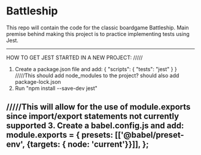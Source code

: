 # Battleship
This repo will contain the code for the classic boardgame Battleship. Main premise behind making this project is to practice implementing tests using Jest.

-------------------------------------------------------------------------
HOW TO GET JEST STARTED IN A NEW PROJECT:
/////
1. Create a package.json file and add:
            {
               "scripts": {
                    "tests": "jest"
                }
            }
/////This should add node_modules to the project? should also add package-lock.json
2. Run "npm install --save-dev jest"

/////This will allow for the use of module.exports since import/export statements not currently supported
3. Create a babel.config.js and add: 
        module.exports = {
            presets: [['@babel/preset-env', {targets: { node: 'current'}}]],
        };
---------------------------------------------------------------------------------